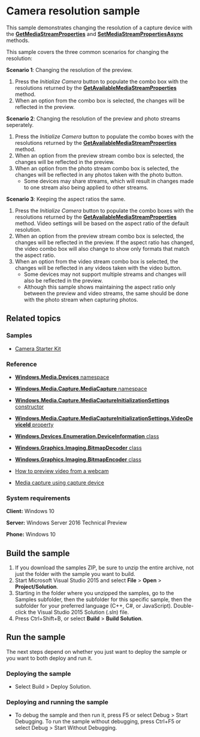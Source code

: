 ﻿<!---
  category: AudioVideoAndCamera
  samplefwlink: http://go.microsoft.com/fwlink/p/?LinkId=624252&clcid=0x409
--->

# Camera resolution sample

This sample demonstrates changing the resolution of a capture device with the
[**GetMediaStreamProperties**](https://msdn.microsoft.com/library/windows/apps/windows.media.devices.videodevicecontroller.getmediastreamproperties.aspx)
and
[**SetMediaStreamPropertiesAsync**](https://msdn.microsoft.com/library/windows/apps/hh700895.aspx)
methods. 

This sample covers the three common scenarios for changing the resolution:

**Scenario 1**: Changing the resolution of the preview.

1. Press the *Initialize Camera* button to populate the combo box with the resolutions
returned by the
[**GetAvailableMediaStreamProperties**](https://msdn.microsoft.com/library/windows/apps/windows.media.devices.videodevicecontroller.getmediastreamproperties.aspx)
method.
2. When an option from the combo box is selected, the changes will be reflected in the preview.

**Scenario 2**: Changing the resolution of the preview and photo streams seperately.

1. Press the *Initialize Camera* button to populate the combo boxes with the resolutions
returned by the
[**GetAvailableMediaStreamProperties**](https://msdn.microsoft.com/library/windows/apps/windows.media.devices.videodevicecontroller.getmediastreamproperties.aspx)
method.
2. When an option from the preview stream combo box is selected, the changes will be reflected in the preview.
3. When an option from the photo stream combo box is selected, the changes will be reflected in any photos taken with the photo button.
   * Some devices may share streams, which will result in changes made to one stream also being applied to other streams.

**Scenario 3**: Keeping the aspect ratios the same.

1. Press the *Initialize Camera* button to populate the combo boxes with the resolutions
returned by the
[**GetAvailableMediaStreamProperties**](https://msdn.microsoft.com/library/windows/apps/windows.media.devices.videodevicecontroller.getmediastreamproperties.aspx)
method.
Video settings will be based on the aspect ratio of the default resolution.
2. When an option from the preview stream combo box is selected, the changes will be reflected in the preview.
If the aspect ratio has changed, the video combo box will
also change to show only formats that match the aspect ratio.
3. When an option from the video stream combo box is selected,
the changes will be reflected in any videos taken with the video button.
   * Some devices may not support multiple streams and changes will also be reflected in the preview.
   * Although this sample shows maintaining the aspect ratio only between the preview and video streams,
     the same should be done with the photo stream when capturing photos.

## Related topics

### Samples

* [Camera Starter Kit](/Samples/CameraStarterKit)

### Reference

* [**Windows.Media.Devices** namespace](https://msdn.microsoft.com/library/windows/apps/windows.media.devices.aspx)

* [**Windows.Media.Capture.MediaCapture** namespace](https://msdn.microsoft.com/library/windows/apps/windows.media.devices.aspx)

* [**Windows.Media.Capture.MediaCaptureInitializationSettings** constructor](https://msdn.microsoft.com/library/windows/apps/windows.media.capture.mediacaptureinitializationsettings.mediacaptureinitializationsettings.aspx) 

* [**Windows.Media.Capture.MediaCaptureInitializationSettings.VideoDeviceId** property](https://msdn.microsoft.com/library/windows/apps/windows.media.capture.mediacaptureinitializationsettings.videodeviceid.aspx)

* [**Windows.Devices.Enumeration.DeviceInformation** class](https://msdn.microsoft.com/library/windows/apps/windows.devices.enumeration.deviceinformation)

* [**Windows.Graphics.Imaging.BitmapDecoder** class](https://msdn.microsoft.com/library/windows/apps/windows.graphics.imaging.bitmapdecoder.aspx)

* [**Windows.Graphics.Imaging.BitmapEncoder** class](https://msdn.microsoft.com/library/windows/apps/windows.graphics.imaging.bitmapencoder.aspx)

* [How to preview video from a webcam](https://msdn.microsoft.com/library/windows/apps/xaml/hh868171.aspx)

* [Media capture using capture device](https://code.msdn.microsoft.com/windowsapps/Media-Capture-Sample-adf87622)

### System requirements

**Client:** Windows 10

**Server:** Windows Server 2016 Technical Preview

**Phone:** Windows 10

## Build the sample

1. If you download the samples ZIP, be sure to unzip the entire archive, not just the folder with the sample you want to build. 
2. Start Microsoft Visual Studio 2015 and select **File** \> **Open** \> **Project/Solution**.
3. Starting in the folder where you unzipped the samples, go to the Samples subfolder, then the subfolder for this specific sample, then the subfolder for your preferred language (C++, C#, or JavaScript). Double-click the Visual Studio 2015 Solution (.sln) file.
4. Press Ctrl+Shift+B, or select **Build** \> **Build Solution**.

## Run the sample

The next steps depend on whether you just want to deploy the sample or you want to both deploy and run it.

### Deploying the sample

- Select Build > Deploy Solution. 

### Deploying and running the sample

- To debug the sample and then run it, press F5 or select Debug >  Start Debugging. To run the sample without debugging, press Ctrl+F5 or select Debug > Start Without Debugging. 
